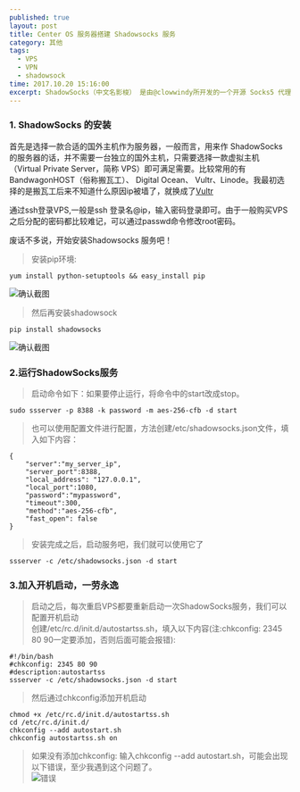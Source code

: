 ```yaml
---
published: true
layout: post
title: Center OS 服务器搭建 Shadowsocks 服务
category: 其他
tags: 
  - VPS
  - VPN
  - shadowsock
time: 2017.10.20 15:16:00
excerpt: ShadowSocks（中文名影梭） 是由@clowwindy所开发的一个开源 Socks5 代理。在国内，由于GFW的存在，更多的使用者用它来上网。下面来记录一下在Center OS服务器上搭建Shadowsocks 服务的过程
---
```

### 1. ShadowSocks 的安装
首先是选择一款合适的国外主机作为服务器，一般而言，用来作 ShadowSocks 的服务器的话，并不需要一台独立的国外主机，只需要选择一款虚拟主机（Virtual Private Server，简称 VPS）即可满足需要。比较常用的有BandwagonHOST（俗称搬瓦工）、 Digital Ocean、 Vultr、Linode。我最初选择的是搬瓦工后来不知道什么原因ip被墙了，就换成了[Vultr](https://www.vultr.com/?ref=7229048)

通过ssh登录VPS,一般是ssh 登录名@ip，输入密码登录即可。由于一般购买VPS之后分配的密码都比较难记，可以通过passwd命令修改root密码。

废话不多说，开始安装Shadowsocks 服务吧！   
> 安装pip环境:  

```
yum install python-setuptools && easy_install pip    
```

![确认截图](http://llyangblog.cn/img/20171020P1.png)

> 然后再安装shadowsock   

```
pip install shadowsocks    
```   

![确认截图](http://llyangblog.cn/img/20171020P1.png)

### 2.运行ShadowSocks服务
> 启动命令如下：如果要停止运行，将命令中的start改成stop。

````
sudo ssserver -p 8388 -k password -m aes-256-cfb -d start
````   

> 也可以使用配置文件进行配置，方法创建/etc/shadowsocks.json文件，填入如下内容： 

````   
{
    "server":"my_server_ip",
    "server_port":8388,
    "local_address": "127.0.0.1",
    "local_port":1080,
    "password":"mypassword",
    "timeout":300,
    "method":"aes-256-cfb",
    "fast_open": false
}
````
> 安装完成之后，启动服务吧，我们就可以使用它了

````
ssserver -c /etc/shadowsocks.json -d start
```` 

### 3.加入开机启动，一劳永逸
> 启动之后，每次重启VPS都要重新启动一次ShadowSocks服务，我们可以配置开机启动   
> 创建/etc/rc.d/init.d/autostartss.sh，填入以下内容(注:chkconfig: 2345 80 90一定要添加，否则后面可能会报错):

````
#!/bin/bash
#chkconfig: 2345 80 90
#description:autostartss
ssserver -c /etc/shadowsocks.json -d start
````
> 然后通过chkconfig添加开机启动

````
chmod +x /etc/rc.d/init.d/autostartss.sh
cd /etc/rc.d/init.d/
chkconfig --add autostart.sh
chkconfig autostartss.sh on
````
> 如果没有添加chkconfig: 输入chkconfig --add autostart.sh，可能会出现以下错误，至少我遇到这个问题了。   
![错误](http://llyangblog.cn/img/20171020P1.png)